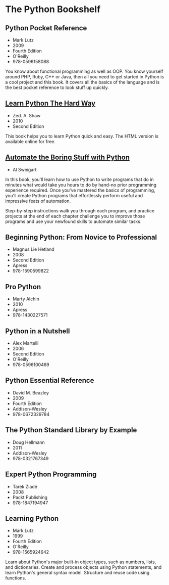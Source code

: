 # The Python Bookshelf

## Python Pocket Reference
* Mark Lutz
* 2009
* Fourth Edition
* O'Reilly
* 978-0596158088

You know about functional programming as well as OOP. You know yourself
around PHP, Ruby, C++ or Java, then all you need to get started in
Python is a cool project and this book. It covers all the basics of the
language and is the best pocket reference to look stuff up quickly.

## [Learn Python The Hard Way](http://learnpythonthehardway.org/book/)
* Zed. A. Shaw
* 2010
* Second Edition

This book helps you to learn Python quick and easy. The HTML version is
available online for free.

## [Automate the Boring Stuff with Python](https://automatetheboringstuff.com/)
* Al Sweigart

In this book, you'll learn how to use Python to write programs that do in minutes what would take you hours to do by hand-no prior programming experience required. Once you've mastered the basics of programming, you'll create Python programs that effortlessly perform useful and impressive feats of automation. 

Step-by-step instructions walk you through each program, and practice projects at the end of each chapter challenge you to improve those programs and use your newfound skills to automate similar tasks.

## Beginning Python: From Novice to Professional
* Magnus Lie Hetland
* 2008
* Second Edition
* Apress
* 978-1590599822

## Pro Python
* Marty Alchin
* 2010
* Apress
* 978-1430227571

## Python in a Nutshell
* Alex Martelli
* 2006
* Second Edition
* O'Reilly
* 978-0596100469

## Python Essential Reference
* David M. Beazley
* 2009
* Fourth Edition
* Addison-Wesley
* 978-0672329784

## The Python Standard Library by Example
* Doug Hellmann
* 2011
* Addison-Wesley
* 978-0321767349

## Expert Python Programming
* Tarek Ziadé
* 2008
* Packt Publishing
* 978-1847194947

## Learning Python
* Mark Lutz
* 1999
* Fourth Edition
* O'Reilly
* 978-1565924642

Learn about Python's major built-in object types, such as numbers,
lists, and dictionaries. Create and process objects using Python
statements, and learn Python's general syntax model. Structure and reuse
code using functions.
